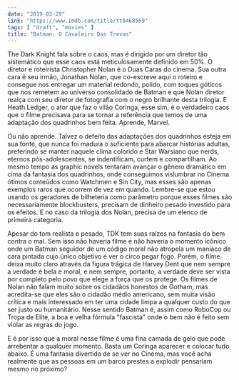 ```yaml
---
date: "2019-03-29"
link: "https://www.imdb.com/title/tt0468569"
tags: [ "draft", "movies" ]
title: "Batman: O Cavaleiro Das Trevas"
---
```

The Dark Knight fala sobre o caos, mas é dirigido por um diretor tão sistemático que esse caos está meticulosamente definido em 50%. O diretor e roteirista Christopher Nolan é o Duas Caras do cinema. Sua outra cara é seu irmão, Jonathan Nolan, que co-escreve aqui o roteiro e consegue nos entregar um material redondo, polido, com toques góticos que nos remetem ao universo consolidado de Batman e que Nolan diretor realça com seu diretor de fotografia com o negro brilhante desta trilogia. E Heath Ledger, o ator que faz o vilão Coringa, esse sim, é o verdadeiro caos que o filme precisava para se tornar a referência que temos de uma adaptação dos quadrinhos bem feita. Aprende, Marvel.

Ou não aprende. Talvez o defeito das adaptações dos quadrinhos esteja em sua fonte, que nunca foi madura o suficiente para abarcar histórias adultas, preferindo se manter naquele clima colorido e Star Warsiano que nerds, eternos pós-adolescentes, se indentificam, curtem e compartilham. Ao mesmo tempo as graphic novels tentaram avançar o gênero dramático em cima da fantasia dos quadrinhos, onde conseguimos vislumbrar no Cinema ótimos conteúdos como Watchmen e Sin City, mas esses são apenas exemplos raros que ocorrem de vez em quando. Lembre-se que estou usando os geradores de bilheteria como parâmetro porque esses filmes são necessariamente blockbusters, precisam de dinheiro pesado investido para os efeitos. E no caso da trilogia dos Nolan, precisa de um elenco de primeira categoria.

Apesar do tom realista e pesado, TDK tem suas raízes na fantasia do bem contra o mal. Sem isso não haveria filme e não haveria o momento icônico onde um Batman seguidor de um código moral não atropela um maníaco de cara pintada cujo único objetivo é ver o circo pegar fogo. Porém, o filme deixa muito claro através da figura trágica de Harvey Dent que nem sempre a verdade é bela e moral, e nem sempre, portanto, a verdade deve ser vista por completo pelo povo que elege a força que os protege. Os filmes de Nolan não falam muito sobre os cidadãos honestos de Gotham, mas acredita-se que eles são o cidadão médio americano, sem muita visão crítica e mais interessado em ter uma cidade limpa a qualquer custo do que ser justo ou humanitário. Nesse sentido Batman é, assim como RoboCop ou Tropa de Elite, a boa e velha fórmula "fascista" onde o bem não é feito sem violar as regras do jogo.

E é por isso que a moral nesse filme é uma fina camada de gelo que pode arrebentar a qualquer momento. Basta um Coringa aparecer e colocar tudo abaixo. É uma fantasia divertida de se ver no Cinema, mas você acha realmente que as pessoas em um barco prestes a explodir pensariam mesmo no próximo?
